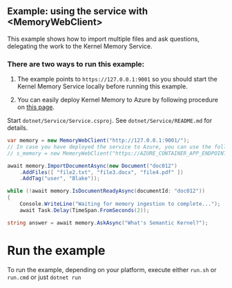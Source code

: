 ## Example: using the service with \<MemoryWebClient>

This example shows how to import multiple files and ask questions, delegating
the work to the Kernel Memory Service.

### There are two ways to run this example:

1. The example points to `https://127.0.0.1:9001` so you should start the
   Kernel Memory Service locally before running this example.

2. You can easily deploy Kernel Memory to Azure by following procedure on [this page](../../infra/README.md).

Start `dotnet/Service/Service.csproj`. See `dotnet/Service/README.md` for details.

```csharp
var memory = new MemoryWebClient("http://127.0.0.1:9001/");
// In case you have deployed the service to Azure, you can use the following code:
// s_memory = new MemoryWebClient("https://AZURE_CONTAINER_APP_ENDPOINT.azurecontainerapps.io/", apiKey: "KEY_YOU_PROVIDED_WHEN_DEPLOYING");

await memory.ImportDocumentAsync(new Document("doc012")
    .AddFiles([ "file2.txt", "file3.docx", "file4.pdf" ])
    .AddTag("user", "Blake"));

while (!await memory.IsDocumentReadyAsync(documentId: "doc012"))
{
    Console.WriteLine("Waiting for memory ingestion to complete...");
    await Task.Delay(TimeSpan.FromSeconds(2));

string answer = await memory.AskAsync("What's Semantic Kernel?");
```

# Run the example

To run the example, depending on your platform, execute either `run.sh` or `run.cmd` or just `dotnet run`
